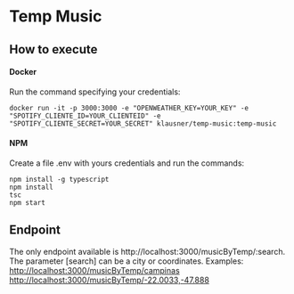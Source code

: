 # Temp Music
## How to execute
#### Docker
Run the command specifying your credentials:
```
docker run -it -p 3000:3000 -e "OPENWEATHER_KEY=YOUR_KEY" -e "SPOTIFY_CLIENTE_ID=YOUR_CLIENTEID" -e "SPOTIFY_CLIENTE_SECRET=YOUR_SECRET" klausner/temp-music:temp-music
```
#### NPM
Create a file .env with yours credentials and run the commands:
```
npm install -g typescript
npm install
tsc
npm start
```

## Endpoint
The only endpoint available is http://localhost:3000/musicByTemp/:search. The parameter [search] can be a city or coordinates.
Examples:
[http://localhost:3000/musicByTemp/campinas](http://localhost:3000/musicByTemp/campinas)
[http://localhost:3000/musicByTemp/-22.0033,-47.888](http://localhost:3000/musicByTemp/-22.0033,-47.888)